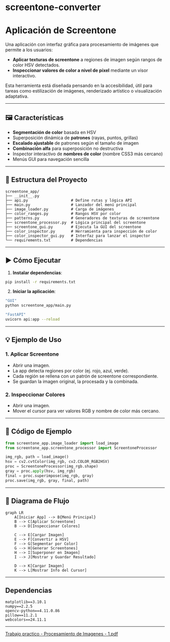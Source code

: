 # screentone-converter

# Aplicación de Screentone

Una aplicación con interfaz gráfica para procesamiento de imágenes que permite a los usuarios:

* **Aplicar texturas de screentone** a regiones de imagen según rangos de color HSV detectados.
* **Inspeccionar valores de color a nivel de píxel** mediante un visor interactivo.

Esta herramienta está diseñada pensando en la accesibilidad, útil para tareas como estilización de imágenes, renderizado artístico o visualización adaptativa.

---

## 🖼 Características

* **Segmentación de color** basada en HSV
* Superposición dinámica de **patrones** (rayas, puntos, grillas)
* **Escalado ajustable** de patrones según el tamaño de imagen
* **Combinación alfa** para superposición no destructiva
* Inspector interactivo de **nombres de color** (nombre CSS3 más cercano)
* Menús GUI para navegación sencilla

---

## 📁 Estructura del Proyecto

```
screentone_app/
├── __init__.py
├── api.py                   # Define rutas y lógica API
├── main.py                  # Lanzador del menú principal
├── image_loader.py          # Carga de imágenes
├── color_ranges.py          # Rangos HSV por color
├── patterns.py              # Generadores de texturas de screentone
├── screentone_processor.py  # Lógica principal del screentone
├── screentone_gui.py        # Ejecuta la GUI del screentone
├── color_inspector.py       # Herramienta para inspección de color
├── color_inspector_gui.py   # Interfaz para lanzar el inspector
└── requirements.txt         # Dependencias
```

---

## ▶️ Cómo Ejecutar

1. **Instalar dependencias**:

```bash
pip install -r requirements.txt
```

2. **Iniciar la aplicación**:

```bash
"GUI"
python screentone_app/main.py

"FastAPI"
uvicorn api:app --reload
```

---

## 💡 Ejemplo de Uso

### 1. Aplicar Screentone

* Abrir una imagen.
* La app detecta regiones por color (ej. rojo, azul, verde).
* Cada región se rellena con un patrón de screentone correspondiente.
* Se guardan la imagen original, la procesada y la combinada.

### 2. Inspeccionar Colores

* Abrir una imagen.
* Mover el cursor para ver valores RGB y nombre de color más cercano.

---

## 🔁 Código de Ejemplo

```python
from screentone_app.image_loader import load_image
from screentone_app.screentone_processor import ScreentoneProcessor

img_rgb, path = load_image()
hsv = cv2.cvtColor(img_rgb, cv2.COLOR_RGB2HSV)
proc = ScreentoneProcessor(img_rgb.shape)
gray = proc.apply(hsv, img_rgb)
final = proc.superimpose(img_rgb, gray)
proc.save(img_rgb, gray, final, path)
```

---

## 🔄 Diagrama de Flujo

```mermaid
graph LR
    A[Iniciar App] --> B{Menú Principal}
    B --> C[Aplicar Screentone]
    B --> D[Inspeccionar Colores]

    C --> E[Cargar Imagen]
    E --> F[Convertir a HSV]
    F --> G[Segmentar por Color]
    G --> H[Generar Screentones]
    H --> I[Superponer en Imagen]
    I --> J[Mostrar y Guardar Resultado]

    D --> K[Cargar Imagen]
    K --> L[Mostrar Info del Cursor]
```

---

## Dependencias

```
matplotlib==3.10.1
numpy==2.2.5
opencv-python==4.11.0.86
pillow==11.2.1
webcolors==24.11.1
```

---

[Trabajo practico - Procesamiento de Imagenes - 1.pdf](https://github.com/user-attachments/files/19876551/Trabajo.practico.-.Procesamiento.de.Imagenes.-.1.pdf)

